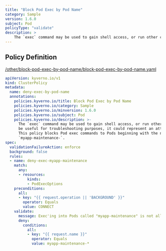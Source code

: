 ```yaml
---
title: "Block Pod Exec by Pod Name"
category: Sample
version: 1.6.0
subject: Pod
policyType: "validate"
description: >
    The `exec` command may be used to gain shell access, or run other commands, in a Pod's container. While this can be useful for troubleshooting purposes, it could represent an attack vector and is discouraged. This policy blocks Pod exec commands to Pods beginning with the name `myapp-maintenance-`.
---
```


## Policy Definition
<a href="https://github.com/kyverno/policies/raw/main//other/block-pod-exec-by-pod-name/block-pod-exec-by-pod-name.yaml" target="-blank">/other/block-pod-exec-by-pod-name/block-pod-exec-by-pod-name.yaml</a>

```yaml
apiVersion: kyverno.io/v1
kind: ClusterPolicy
metadata:
  name: deny-exec-by-pod-name
  annotations:
    policies.kyverno.io/title: Block Pod Exec by Pod Name
    policies.kyverno.io/category: Sample
    policies.kyverno.io/minversion: 1.6.0
    policies.kyverno.io/subject: Pod
    policies.kyverno.io/description: >-
      The `exec` command may be used to gain shell access, or run other commands, in a Pod's container. While this can
      be useful for troubleshooting purposes, it could represent an attack vector and is discouraged.
      This policy blocks Pod exec commands to Pods beginning with the name
      `myapp-maintenance-`.
spec:
  validationFailureAction: enforce
  background: false
  rules:
  - name: deny-exec-myapp-maintenance
    match:
      any:
      - resources:
          kinds:
          - PodExecOptions
    preconditions:
      all:
      - key: "{{ request.operation || 'BACKGROUND' }}"
        operator: Equals
        value: CONNECT
    validate:
      message: Exec'ing into Pods called "myapp-maintenance" is not allowed.
      deny:
        conditions:
          all:
          - key: "{{ request.name }}"
            operator: Equals
            value: myapp-maintenance-*

```
